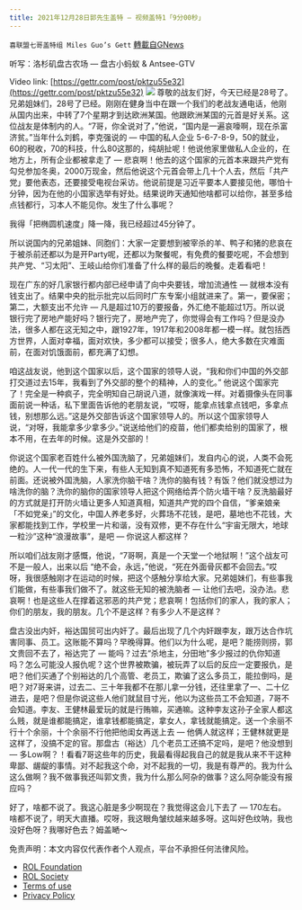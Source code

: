 ```yaml
---
title: 2021年12月28日郭先生盖特 — 视频盖特1「9分00秒」
---
```

`喜联盟七哥盖特组 Miles Guo’s Gett` [轉載自GNews](https://gnews.org/zh-hans/1800471/)

听写：洛杉矶盘古农场 — 盘古小蚂蚁 & Antsee-GTV

Video link: [https://gettr.com/post/pktzu55e32](https://gettr.com/post/pktzu55e32)
![](https://assets.gnews.org/wp-content/uploads/2021/12/87C53696-6FFE-415C-B6DD-F8E0D7A4F258.jpeg)
尊敬的战友们好，今天已经是28号了。兄弟姐妹们，28号了已经。刚刚在健身当中在跟一个我们的老战友通电话，他刚从国内出来，中转了7个星期才到达欧洲某国。他跟欧洲某国的元首是好关系。这位战友是体制内的人。“7哥，你全说对了，”他说，“国内是一遍哀嚎啊，现在杀富济贫。”当年什么刘鹤，李克强说的 — 中国的私人企业 5-6-7-8-9，50的就业，60的税收，70的科技，什么80这那的，纯胡扯呢！他说他家里做私人企业的，在地方上，所有企业都被拿走了 — 悲哀啊！他去的这个国家的元首本来跟共产党有勾兑参加冬奥，2000万现金，然后他说这个元首会带上几十个人去，然后「共产党」要他表态，还要接受电视台采访。他说前提是习近平要本人要接见他，哪怕十分钟，因为在他的小国家选举有好处。结果说昨天通知他啥都可以给你，甚至多给点钱都行，习本人不能见你。发生了什么事呢？

我得「把椭圆机速度」降一降，我已经超过45分钟了。

所以说国内的兄弟姐妹、同胞们：大家一定要想到被宰杀的羊、鸭子和猪的悲哀在于被杀前还都以为是开Party呢，还都以为聚餐呢，有免费的餐要吃呢，不会想到共产党、“习太阳”、王岐山给你们准备了什么样的最后的晚餐。走着看吧！

现在广东的好几家银行都内部已经申请了向中央要钱，增加流通性 — 就根本没有钱支出了。结果中央的批示批完以后同时广东专案小组就进来了。第一，要保密；第二，大额支出不允许 — 凡是超过10万的要报备，外汇绝不能超过1万。所以说银行完了房地产能好吗？银行完了，房地产完了，你觉得会有工作吗？但是没办法，很多人都在这无知之中，跟1927年，1917年和2008年都一模一样。就包括西方世界，人面对幸福，面对欢快，多少都可以接受；很多人，绝大多数在灾难面前，在面对饥饿面前，都充满了幻想。

咱这战友说，他到这个国家以后，这个国家的领导人说，“我和你们中国的外交部打交道过去15年，我看到了外交部的整个的精神，人的变化。” 他说这个国家完了！完全是一种疯子，完全明知自己胡说八道，就像演戏一样。对着摄像头在同事面前说一种话，私下里面告诉他的老朋友说，“哎呀，能拿点钱拿点钱吧，多拿点钱，别想那么远。”这是外交部告诉这个国家领导人的。所以这个国家领导人说，“对呀，我能拿多少拿多少。”说送给他们的疫苗，他们都卖给别的国家了，根本不用，在去年的时候。这是外交部的！

你说这个国家老百姓什么被外国洗脑了，兄弟姐妹们，发自内心的说，人类不会死绝的。人一代一代的生下来，有些人无知到真不知道死有多恐怖，不知道死亡就在前面。还说被外国洗脑，人家洗你脑干啥？洗你的脑有钱？有饭？他们就没想过为啥洗你的脑？洗你的脑你的国家领导人把这个网络给弄个防火墙干啥？反洗脑最好的方式就是打开防火墙让更多人知道真相，知道共产党的四个自信，“爹亲娘亲「不如党亲」”的文化，中国人养老多好，火葬场不花钱，是吧，墓地也不花钱，大家都能找到工作，学校里一片和谐，没有双修，更不存在什么“宇宙无限大，地球一粒沙”这种“浪漫故事”，是吧 — 你说这人都这样？

所以咱们战友刚才感慨，他说，“7哥啊，真是一个天堂一个地狱啊！”这个战友可不是一般人，出来以后 “绝不会，永远，”他说，“死在外面骨灰都不会回去。”哎呀，我很感触刚才在运动的时候，把这个感触分享给大家。兄弟姐妹们，有些事我们能做，有些事我们做不了。就这些无知的被洗脑者 — 让他们去吧，没办法。悲哀啊！也是这些人在撑着这邪恶的共产党；悲哀啊！包括你们的家人，我的家人；你们的朋友，我的朋友。几个不是这样？有多少人不是这样？

盘古没出内奸，裕达国贸可出内奸了。最后出现了几个内奸跟李友，跟万达合作坑害同事、员工。这账能不算吗？早晚得算。他们以为什么呢，是吧？能捞则捞，郭文贵回不去了，裕达完了 — 能吗？过去“杀地主，分田地”多少报过的仇你知道吗？怎么可能没人报仇呢？这个世界被欺骗，被玩弄了以后的反应一定要报仇，是吧？他们买通了个别裕达的几个高管、老员工，欺骗了这么多员工，能拉倒吗，是吧？对7哥来讲，过去二、三十年我都不在那儿拿一分钱，还往里拿了一、二十亿进去，是吧？但是你说这些人他们就鼠目寸光，他以为这些员工不会知道，7哥不会知道。李友、王健林最爱玩的就是行贿嘛，买通嘛。这种李友这孙子全家人都这么贱，就是谁都能搞定，谁拿钱都能搞定，拿女人，拿钱就能搞定。送一个余丽不行十个余丽，十个余丽不行他把他闺女再送上去 — 他俩人就这样；王健林就更是这样了，没搞不定的官。那盘古（裕达）几个老员工还搞不定吗，是吧？他没想到 — 多Low啊？！看看7哥这些年的历史，我最看得起我自己的就是我从来不干这种卑鄙、龌龊的事情。对不起我这个命，对不起我的一切，我是有尊严的。我为什么这么做啊？我不做事我还叫郭文贵，我为什么那么阿杂的做事？这么阿杂能没有报应吗？

好了，啥都不说了。我这心脏是多少啊现在？我觉得这会儿下去了 — 170左右。啥都不说了，明天大直播。哎呀，我这眼角皱纹越来越多呀。这叫好色纹呐，我也没好色呀？我哪好色去？姆盖嗮～

 

免责声明：本文内容仅代表作者个人观点，平台不承担任何法律风险。

- [ROL Foundation](https://rolfoundation.org/)
- [ROL Society](https://rolsociety.org/)
- [Terms of use](https://gnews.org/terms-of-use-3/)
- [Privacy Policy](https://gnews.org/privacy-policy/)
